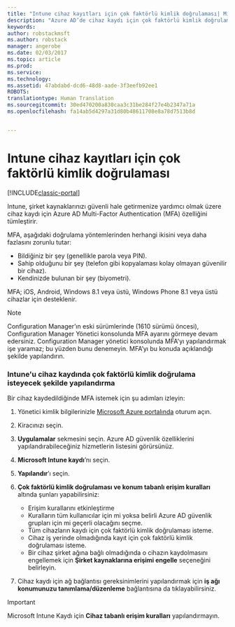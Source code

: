 ```yaml
---
title: "Intune cihaz kayıtları için çok faktörlü kimlik doğrulaması| Microsoft Docs"
description: "Azure AD’de cihaz kaydı için çok faktörlü kimlik doğrulaması isteme."
keywords: 
author: robstackmsft
ms.author: robstack
manager: angerobe
ms.date: 02/03/2017
ms.topic: article
ms.prod: 
ms.service: 
ms.technology: 
ms.assetid: 47abdabd-dcd6-48d8-aade-3f3eefb92ee1
ROBOTS: 
translationtype: Human Translation
ms.sourcegitcommit: 30ed470200a830caa3c31be284f27e4b2347a71a
ms.openlocfilehash: fa14ab5d4297a31d80b48611708e8a78d7513b8d


---
```


# <a name="multi-factor-authentication-for-intune-device-enrollments"></a>Intune cihaz kayıtları için çok faktörlü kimlik doğrulaması

[!INCLUDE[classic-portal](../includes/classic-portal.md)]

Intune, şirket kaynaklarınızı güvenli hale getirmenize yardımcı olmak üzere cihaz kaydı için Azure AD Multi-Factor Authentication (MFA) özelliğini tümleştirir.

MFA, aşağıdaki doğrulama yöntemlerinden herhangi ikisini veya daha fazlasını zorunlu tutar: 

- Bildiğiniz bir şey (genellikle parola veya PIN).
- Sahip olduğunu bir şey (telefon gibi kopyalaması kolay olmayan güvenilir bir cihaz).
- Kendinizde bulunan bir şey (biyometri).

MFA; iOS, Android, Windows 8.1 veya üstü, Windows Phone 8.1 veya üstü cihazlar için desteklenir.

> [!NOTE]
> Configuration Manager’ın eski sürümlerinde (1610 sürümü öncesi), Configuration Manager Yönetici konsolunda MFA ayarını görmeye devam edersiniz. Configuration Manager yönetici konsolunda MFA'yı yapılandırmak işe yaramaz; bu yüzden bunu denemeyin. MFA’yı bu konuda açıklandığı şekilde yapılandırın.

### <a name="configure-intune-to-require-multi-factor-authentication-at-device-enrollment"></a>Intune'u cihaz kaydında çok faktörlü kimlik doğrulama isteyecek şekilde yapılandırma
Bir cihaz kaydedildiğinde MFA istemek için şu adımları izleyin:

1. Yönetici kimlik bilgilerinizle [Microsoft Azure portalında](https://manage.windowsazure.com) oturum açın.
2. Kiracınızı seçin.
2. **Uygulamalar** sekmesini seçin. Azure AD güvenlik özelliklerini yapılandırabileceğiniz hizmetlerin listesini görürsünüz.
3. **Microsoft Intune kaydı**’nı seçin.
4. **Yapılandır**’ı seçin. 
5. **Çok faktörlü kimlik doğrulaması ve konum tabanlı erişim kuralları** altında şunları yapabilirsiniz:
    
    -  Erişim kurallarını etkinleştirme
    -  Kuralların tüm kullanıcılar için mi yoksa belirli Azure AD güvenlik grupları için mi geçerli olacağını seçme.
    -  Tüm cihazların kaydı için çok faktörlü kimlik doğrulaması isteme.
    -  Cihaz iş yerinde olmadığında kayıt için çok faktörlü kimlik doğrulaması isteme.
    -  Bir cihaz şirket ağına bağlı olmadığında o cihazın kaydolmasını engellemek için **Şirket kaynaklarına erişimi engelle** seçeneğini belirleyin. 
4. Cihaz kaydı için ağ bağlantısı gereksinimlerini yapılandırmak için **iş ağı konumunuzu tanımlama/düzenleme** bağlantısına da tıklayabilirsiniz.

> [!IMPORTANT]
> 
> Microsoft Intune Kaydı için **Cihaz tabanlı erişim kuralları** yapılandırmayın.



<!--HONumber=Feb17_HO1-->


